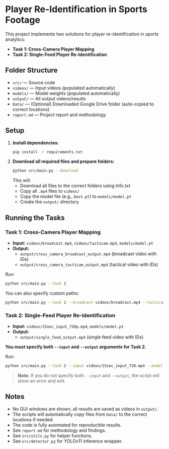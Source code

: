 # Player Re-Identification in Sports Footage

This project implements two solutions for player re-identification in sports analytics:

- **Task 1: Cross-Camera Player Mapping**
- **Task 2: Single-Feed Player Re-Identification**

## Folder Structure

- `src/` — Source code
- `videos/` — Input videos (populated automatically)
- `models/` — Model weights (populated automatically)
- `output/` — All output videos/results
- `Data/` — (Optional) Downloaded Google Drive folder (auto-copied to correct locations)
- `report.md` — Project report and methodology

## Setup

1. **Install dependencies:**
   ```bash
   pip install -r requirements.txt
   ```
2. **Download all required files and prepare folders:**
   ```bash
   python src/main.py --download
   ```
   This will:
   - Download all files to the correct folders using Info.txt
   - Copy all `.mp4` files to `videos/`
   - Copy the model file (e.g., `best.pt`) to `models/model.pt`
   - Create the `output/` directory

## Running the Tasks

### Task 1: Cross-Camera Player Mapping

- **Input:** `videos/broadcast.mp4`, `videos/tacticam.mp4`, `models/model.pt`
- **Output:**
  - `output/cross_camera_broadcast_output.mp4` (broadcast video with IDs)
  - `output/cross_camera_tacticam_output.mp4` (tactical video with IDs)

Run:
```bash
python src/main.py --task 1
```

You can also specify custom paths:
```bash
python src/main.py --task 1 --broadcast videos/broadcast.mp4 --tacticam videos/tacticam.mp4 --model models/model.pt --out_broadcast output/cross_camera_broadcast_output.mp4 --out_tacticam output/cross_camera_tacticam_output.mp4
```

### Task 2: Single-Feed Player Re-Identification

- **Input:** `videos/15sec_input_720p.mp4`, `models/model.pt`
- **Output:**
  - `output/single_feed_output.mp4` (single feed video with IDs)

**You must specify both `--input` and `--output` arguments for Task 2.**

Run:
```bash
python src/main.py --task 2 --input videos/15sec_input_720.mp4 --model models/model.pt --output output/single_feed_output.mp4
```

> **Note:** If you do not specify both `--input` and `--output`, the script will show an error and exit.

## Notes
- No GUI windows are shown; all results are saved as videos in `output/`.
- The scripts will automatically copy files from `Data/` to the correct locations if needed.
- The code is fully automated for reproducible results.
- See `report.md` for methodology and findings.
- See `src/utils.py` for helper functions.
- See `src/detector.py` for YOLOv11 inference wrapper. 